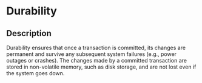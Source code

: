 # Durability

## Description

Durability ensures that once a transaction is committed, its changes are permanent and survive any subsequent system failures (e.g., power outages or crashes).
The changes made by a committed transaction are stored in non-volatile memory, such as disk storage, and are not lost even if the system goes down.
